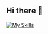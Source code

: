 ## Hi there 👋

[![My Skills](https://skillicons.dev/icons?i=bootstrap,html,css,js,postgres,vscode,django,heroku,figma,git,github,godot,flutter&perline=3)](https://skillicons.dev)

